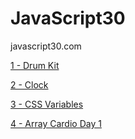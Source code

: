 # JavaScript30
javascript30.com

[1 - Drum Kit](https://vlastapolach.github.io/JavaScript30/1-DrumKit)

[2 - Clock](https://vlastapolach.github.io/JavaScript30/2-Clock)

[3 - CSS Variables](https://vlastapolach.github.io/JavaScript30/3-CSS-Variables)

[4 - Array Cardio Day 1](https://vlastapolach.github.io/JavaScript30/4-ArrayCardio)
